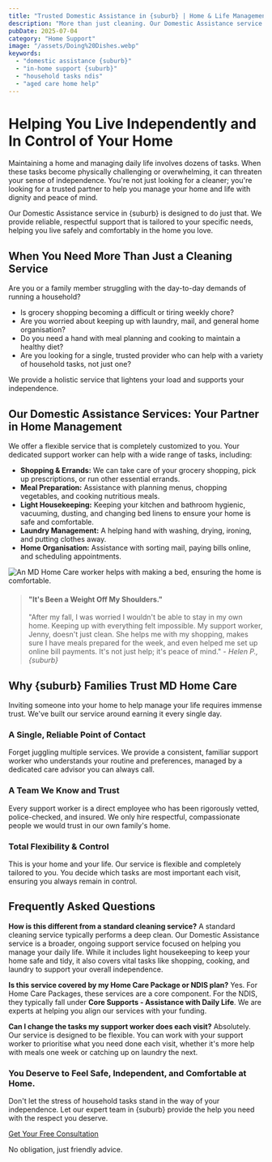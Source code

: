 ```yaml
---
title: "Trusted Domestic Assistance in {suburb} | Home & Life Management"
description: "More than just cleaning. Our Domestic Assistance service in {suburb} helps you manage your home and daily life, from shopping and paying bills to meal prep and light cleaning. Stay independent and in control."
pubDate: 2025-07-04
category: "Home Support"
image: "/assets/Doing%20Dishes.webp"
keywords:
  - "domestic assistance {suburb}"
  - "in-home support {suburb}"
  - "household tasks ndis"
  - "aged care home help"
---
```


# Helping You Live Independently and In Control of Your Home

Maintaining a home and managing daily life involves dozens of tasks. When these tasks become physically challenging or overwhelming, it can threaten your sense of independence. You're not just looking for a cleaner; you're looking for a trusted partner to help you manage your home and life with dignity and peace of mind.

Our Domestic Assistance service in {suburb} is designed to do just that. We provide reliable, respectful support that is tailored to your specific needs, helping you live safely and comfortably in the home you love.

## When You Need More Than Just a Cleaning Service

Are you or a family member struggling with the day-to-day demands of running a household?

*   Is grocery shopping becoming a difficult or tiring weekly chore?
*   Are you worried about keeping up with laundry, mail, and general home organisation?
*   Do you need a hand with meal planning and cooking to maintain a healthy diet?
*   Are you looking for a single, trusted provider who can help with a variety of household tasks, not just one?

We provide a holistic service that lightens your load and supports your independence.

## Our Domestic Assistance Services: Your Partner in Home Management

We offer a flexible service that is completely customized to you. Your dedicated support worker can help with a wide range of tasks, including:

*   **Shopping & Errands:** We can take care of your grocery shopping, pick up prescriptions, or run other essential errands.
*   **Meal Preparation:** Assistance with planning menus, chopping vegetables, and cooking nutritious meals.
*   **Light Housekeeping:** Keeping your kitchen and bathroom hygienic, vacuuming, dusting, and changing bed linens to ensure your home is safe and comfortable.
*   **Laundry Management:** A helping hand with washing, drying, ironing, and putting clothes away.
*   **Home Organisation:** Assistance with sorting mail, paying bills online, and scheduling appointments.

![An MD Home Care worker helps with making a bed, ensuring the home is comfortable.](/assets/makingbed.webp)

> #### **"It's Been a Weight Off My Shoulders."**
>
> "After my fall, I was worried I wouldn't be able to stay in my own home. Keeping up with everything felt impossible. My support worker, Jenny, doesn't just clean. She helps me with my shopping, makes sure I have meals prepared for the week, and even helped me set up online bill payments. It's not just help; it's peace of mind." - *Helen P., {suburb}*

## Why {suburb} Families Trust MD Home Care

Inviting someone into your home to help manage your life requires immense trust. We've built our service around earning it every single day.

### A Single, Reliable Point of Contact
Forget juggling multiple services. We provide a consistent, familiar support worker who understands your routine and preferences, managed by a dedicated care advisor you can always call.

### A Team We Know and Trust
Every support worker is a direct employee who has been rigorously vetted, police-checked, and insured. We only hire respectful, compassionate people we would trust in our own family's home.

### Total Flexibility & Control
This is your home and your life. Our service is flexible and completely tailored to you. You decide which tasks are most important each visit, ensuring you always remain in control.

## Frequently Asked Questions

**How is this different from a standard cleaning service?**
A standard cleaning service typically performs a deep clean. Our Domestic Assistance service is a broader, ongoing support service focused on helping you manage your daily life. While it includes light housekeeping to keep your home safe and tidy, it also covers vital tasks like shopping, cooking, and laundry to support your overall independence.

**Is this service covered by my Home Care Package or NDIS plan?**
Yes. For Home Care Packages, these services are a core component. For the NDIS, they typically fall under **Core Supports - Assistance with Daily Life**. We are experts at helping you align our services with your funding.

**Can I change the tasks my support worker does each visit?**
Absolutely. Our service is designed to be flexible. You can work with your support worker to prioritise what you need done each visit, whether it's more help with meals one week or catching up on laundry the next.

### You Deserve to Feel Safe, Independent, and Comfortable at Home.

Don't let the stress of household tasks stand in the way of your independence. Let our expert team in {suburb} provide the help you need with the respect you deserve.

<div class="cta-button-container">
<a href="/contact" class="cta-button">Get Your Free Consultation</a>
<p class="cta-subtext">No obligation, just friendly advice.</p>
</div>
